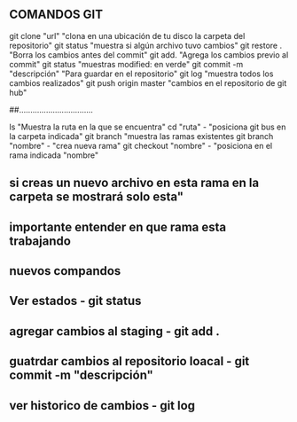 ## COMANDOS GIT

git clone "url" "clona en una ubicación de tu disco la carpeta del repositorio"
git status "muestra si algún archivo tuvo cambios"
git restore . "Borra los cambios antes del commit"
git add.  "Agrega los cambios previo al commit"
git status "muestras modified: en verde"
git commit -m "descripción" "Para guardar en el repositorio"
git log "muestra todos los cambios realizados"
git push origin master "cambios en el repositorio de git hub"

##.................................

ls "Muestra la ruta en la que se encuentra"
cd "ruta" -  "posiciona git bus en la carpeta indicada"
git branch "muestra las ramas existentes
git branch "nombre" - "crea nueva rama"
git checkout "nombre" - "posiciona en el rama indicada "nombre"
## si creas un nuevo archivo en esta rama en la carpeta se mostrará solo esta"
## importante entender en que rama esta trabajando

## nuevos compandos
## Ver estados - git status
## agregar cambios al staging - git add .
## guatrdar cambios al repositorio loacal - git commit -m "descripción"
## ver historico de cambios  - git log

